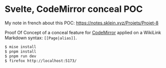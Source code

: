 # Svelte, CodeMirror conceal POC

My note in french about this POC: https://notes.sklein.xyz/Projets/Projet-8

Proof Of Concept of a conceal feature for [CodeMirror](https://codemirror.net/) applied on a WikiLink Markdown syntax: `[[Page|alias]]`.

```sh
$ mise install
$ pnpm install
$ pnpm run dev
$ firefox http://localhost:5173/
```

